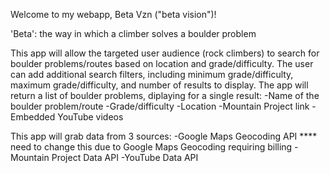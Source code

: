 Welcome to my webapp, Beta Vzn ("beta vision")!

'Beta': the way in which a climber solves a boulder problem

This app will allow the targeted user audience (rock climbers) to search for boulder problems/routes based on location and grade/difficulty.
The user can add additional search filters, including minimum grade/difficulty, maximum grade/difficulty, and number of results to display.
The app will return a list of boulder problems, diplaying for a single result:
    -Name of the boulder problem/route
    -Grade/difficulty
    -Location
    -Mountain Project link
    -Embedded YouTube videos

This app will grab data from 3 sources:
    -Google Maps Geocoding API **** need to change this due to Google Maps Geocoding requiring billing
    -Mountain Project Data API
    -YouTube Data API